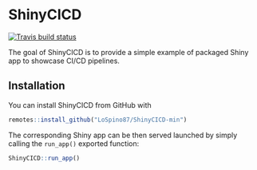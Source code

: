 
# ShinyCICD

<!-- badges: start -->
[![Travis build status](https://travis-ci.com/LoSpino87/ShinyCICD-min.svg?branch=master)](https://travis-ci.com/LoSpino87/ShinyCICD-min)
<!-- badges: end -->

The goal of ShinyCICD is to provide a simple example of packaged Shiny app to showcase CI/CD pipelines.

## Installation

You can install ShinyCICD from GitHub with

``` r
remotes::install_github("LoSpino87/ShinyCICD-min")
```

The corresponding Shiny app can be then served launched by simply calling the `run_app()` exported function:

``` r
ShinyCICD::run_app()
```
